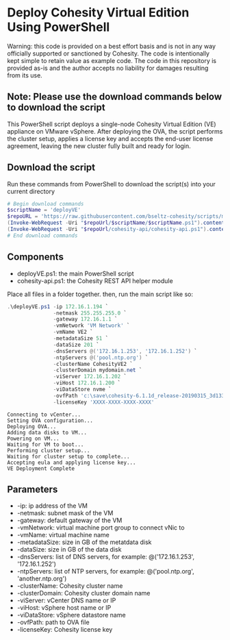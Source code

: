 # Deploy Cohesity Virtual Edition Using PowerShell

Warning: this code is provided on a best effort basis and is not in any way officially supported or sanctioned by Cohesity. The code is intentionally kept simple to retain value as example code. The code in this repository is provided as-is and the author accepts no liability for damages resulting from its use.

## Note: Please use the download commands below to download the script

This PowerShell script deploys a single-node Cohesity Virtual Edition (VE) appliance on VMware vSphere. After deploying the OVA, the script performs the cluster setup, applies a license key and accepts the end-user license agreement, leaving the new cluster fully built and ready for login.

## Download the script

Run these commands from PowerShell to download the script(s) into your current directory

```powershell
# Begin download commands
$scriptName = 'deployVE'
$repoURL = 'https://raw.githubusercontent.com/bseltz-cohesity/scripts/master/powershell'
(Invoke-WebRequest -Uri "$repoUrl/$scriptName/$scriptName.ps1").content | Out-File "$scriptName.ps1"; (Get-Content "$scriptName.ps1") | Set-Content "$scriptName.ps1"
(Invoke-WebRequest -Uri "$repoUrl/cohesity-api/cohesity-api.ps1").content | Out-File cohesity-api.ps1; (Get-Content cohesity-api.ps1) | Set-Content cohesity-api.ps1
# End download commands
```

## Components

* deployVE.ps1: the main PowerShell script
* cohesity-api.ps1: the Cohesity REST API helper module

Place all files in a folder together. then, run the main script like so:

```powershell
.\deployVE.ps1 -ip 172.16.1.194 `
               -netmask 255.255.255.0 `
               -gateway 172.16.1.1 `
               -vmNetwork 'VM Network' `
               -vmName VE2 `
               -metadataSize 51 `
               -dataSize 201 `
               -dnsServers @('172.16.1.253', '172.16.1.252') `
               -ntpServers @('pool.ntp.org') `
               -clusterName CohesityVE2 `
               -clusterDomain mydomain.net `
               -viServer 172.16.1.202 `
               -viHost 172.16.1.200 `
               -viDataStore nvme `
               -ovfPath 'c:\save\cohesity-6.1.1d_release-20190315_3d1332e6.ova' `
               -licenseKey 'XXXX-XXXX-XXXX-XXXX'
```

```text
Connecting to vCenter...
Setting OVA configuration...
Deploying OVA...
Adding data disks to VM...
Powering on VM...
Waiting for VM to boot...
Performing cluster setup...
Waiting for cluster setup to complete...
Accepting eula and applying license key...
VE Deployment Complete
```

## Parameters

* -ip: ip address of the VM
* -netmask: subnet mask of the VM
* -gateway: default gateway of the VM
* -vmNetwork: virtual machine port group to connect vNic to
* -vmName: virtual machine name
* -metadataSize: size in GB of the metatdata disk
* -dataSize: size in GB of the data disk
* -dnsServers: list of DNS servers, for example: @('172.16.1.253', '172.16.1.252')
* -ntpServers: list of NTP servers, for example: @('pool.ntp.org', 'another.ntp.org')
* -clusterName: Cohesity cluster name
* -clusterDomain: Cohesity cluster domain name
* -viServer: vCenter DNS name or IP
* -viHost: vSphere host name or IP
* -viDataStore: vSphere datastore name
* -ovfPath: path to OVA file
* -licenseKey: Cohesity license key
